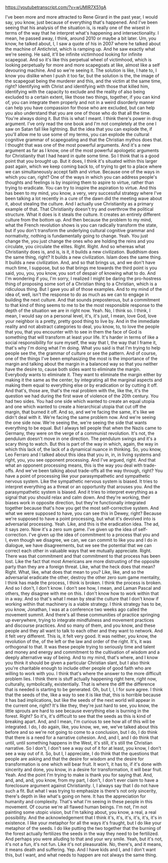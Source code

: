 https://youtubetranscript.com/?v=wUMIR7X51gA

 I've been more and more attracted to Rene Girard in the past year, I would say, you know, just because of everything that's happened. And I've been seeing that his analysis of the situation is, is really one of the wisest in terms of the way that he interpret what's happening and intersectionality. I mean, he passed away, I think, around 2010 or maybe a bit later. Um, you know, he talked about, I, I saw a quote of his in 2007 where he talked about the machine of Antichrist, which is ramping up. And he saw exactly what we're seeing. He said, it'll be infinite victimhood looking for infinite scapegoat. And so it's like this perpetual wheel of victimhood, which is looking perpetually for more and more scapegoats at like, almost like a self devouring machine. And so we're seeing it. The solution is like, I hate to, I know you dislike when I push it too far, but the solution is the, the image of the scapegoat being the murderer and this, and the victim at the same time, right? Identifying with Christ and identifying with those that killed him, identifying with the capacity to exclude and the reality of also being excluded to a certain extent, like those two things, together, if you can kind of, you can integrate them properly and not in a weird disorderly manner can help you have compassion for those who are excluded, but can help you also understand that you are one of those who do that all the time. You're always doing it. But this is what I meant. I think there's power in drug argument. I've only read the one book and I'm not completely at the one I saw on Satan fall like lightning. But the idea that you can explode the, if you'll allow me to use some of my terms, you can explode the cultural cognitive grammar of scapegoating and that the Christian mythos does that. I thought that was one of the most powerful arguments. And it's a new argument as far as I know, one of the most powerful apologetic arguments for Christianity that I had heard in quite some time. So I think that is a good point that you brought up. But it does, I think it's situated within this larger past again, which we keep coming back to, of trying to get to a place where we can simultaneously accept faith and virtue. Because one of the ways in which you can, right? One of the ways in which you can address people's thoughts and feelings is by inspiring them to aspire to virtue, rather than trying to eradicate. You can try to inspire the aspiration to virtue. And this has been to my mind, you know, a very, very successful strategy where I've been talking a lot recently in a cure of the dawn did the meeting wave about it, about stealing the culture. And I actually use Christianity as a primary example of that. That Christianity doesn't try and overthrow the political structure. What it does is it steals the culture. It creates an entirely different culture from the bottom up. And then because the problem to my mind, what the French revolution shows is you can radically transform the state, but if you don't transform the underlying cultural cognitive grammar and normativity, nothing is fundamentally going to change. Yeah. You just change the, you just change the ones who are holding the reins and you circulate, you circulate the elites. Right. Right. And so whereas what Christianity does is, and is, is it, it builds a new civilization. Buddhism does the same thing, right? It builds a new civilization. Islam does the same thing. It builds a new civilization. And, and so that brings us, and we don't have much time, I suppose, but so that brings me towards the third point is you said, you, you, you know, you sort of despair of knowing what to do. And I'm wondering if you, I'm sorry, I realized I might be daring the pro-hostress thing of proposing some sort of a Christian thing to a Christian, which is a ridiculous thing. But I gave you all of those examples. And to my mind of the idea of, well, isn't the response to do as much as we can to engage in building the next culture. And that sounds preposterous, but a commitment to that kind of thing seems to me to be the most responsible response to the depth of the situation we are in right now. Yeah. No, I think so. I think, I mean, I would say on a personal level, it's, it's just, I mean, love God, love your neighbor is a pretty, pretty good thing to live by. And in the immediate reality and not abstract categories to deal, you know, to, to love the people that you, that you encounter with to see in them the face of God is something that will transform at least your life. It's harder in terms of like a social responsibility for sure myself, the way that I, the way that I frame it, that's why I'm doing what I'm doing. What you said is that I'm trying to help people see the, the grammar of culture or see the pattern. And of course, one of the things I've been emphasizing the most is the importance of the margin and talking about the margin in a balanced way so that you neither have the desire to, cause both sides want to eliminate the margin. Everybody wants to eliminate it. They want to eliminate the margin either by making it the same as the center, by integrating all the marginal aspects and making them equal to everything else or by eradication or by cutting it off. And that's, those are, that's the real problem with the, like the, it's the question we had during the first wave of violence of the 20th century. You had two sides. You had one side which wanted to create an equal utopia and one which wanted to create a hierarchical utopia that cut off the margin, that burned it off. And so, and we're facing the same, it's like we didn't deal with it. We're facing the same problem now. And we're seeing the one side now. We're seeing the, we're seeing the side that wants everything to be equal. But I always tell people that when the Nazis came to Germany, they were on the verge of a communist revolution. It's not, the pendulum doesn't move in one direction. The pendulum swings and it's a scary thing to watch. But this is part of the way in which, again, the way in which this lack of, the lack of a dynamical nuance in thinking. So, you know, Leo Ferraro and I talked about this idea that you in, in, in living systems and right, you, you see opponent processing. And I've argued, right. And that what an opponent processing means, this is the way you deal with trade-offs. And we've been talking about trade-offs all the way through, right? You have a point of processing like your parasympathetic and sympathetic nervous system. Like the sympathetic nervous system is biased. It tries to interpret everything as a threat or an opportunity that arouses you. And the parasympathetic system is biased. And it tries to interpret everything as a signal that you should relax and calm down. And they're working, their biases work in opposite direction, but they're functionally integrated together because that's how you get the most self-corrective system. And what we were supposed to have, you can see this in Dewey, right? Because we're supposed to have a point processing, but what it's devolved into is adversarial processing. Yeah. Like, and this is the eradication idea. The ad, it says zero. Now it's a zero sum game. I've given up the idea of self-correction. I've given up the idea of commitment to a process that you and I, even though we disagree, we can, we can commit to like you and I do in dialogue, we have disagreements, but we see the potential that we can correct each other in valuable ways that we mutually appreciate. Right. There was that commitment and that commitment to that process has been lost. Like the fact that most Americans are more distrusting of the opposite party than they are a foreign threat. Like, what the heck does that mean? Right. What, like, what does that mean to you? Like, like, and so the adversarial eradicate the other, destroy the other zero sum game mentality, I think has made the process, I think is broken. I think the process is broken. And so I don't, I don't know. I don't see how, I mean, and Laman Pascal and others, they disagree with me on this. I don't know how to work within that in a way. And so that's what I mean by steal the culture that I don't know if working within that machinery is a viable strategy. I think strategy has to be, you know, Jonathan, I was at a conference two weeks ago called the movement summit. And there's all these communities of practice springing up everywhere, trying to integrate mindfulness and movement practices and discourse practices. And so many of them, and you know, and these people and they all want to talk to each other and they want to network. And it felt very different. This is, it felt very good. It was neither, you know, the revolution of the, of the left or the law and order of the right. It's, it was orthogonal to that. It was these people trying to seriously time and talent and money and energy and commitment to the cultivation of wisdom and a deeply alternative way of being. And to my mind, that's where, and I know you think it should be given a particular Christian slant, but I also think you're charitable enough to include other people of good faith who are willing to work with you. I think that's where the answer to the more difficult problem lies. I think there is stuff actually happening right here, right now, culturally, symbolically, existentially. That is where the diff the difference that is needed is starting to be generated. Oh, but I, I, I for sure agree. I think that the seeds of the, like a way to see it is like that, this is horrible because it has bad implications, but like the seeds of the next world will appear in the current one, right? It's like they, they're just hard to see, you know, the little sprouts are hard to see because everything else is burning in the forest. Right? So it's, it's difficult to see that the seeds as this is kind of breaking apart. And, and I mean, I'm curious to see how all of this will be integrated. I do, I do again, like, you know, we, we, we've talked about this before and so we're not going to come to a conclusion, but I do, I do think that there is a need for a narrative cohesion. And, and I, and I do think that until, until something happens in the West, it's still, it's still the Christian narrative. So I don't, I don't see a way out of it for at least, you know, I don't see a way out of it. So, but I, I appreciate, I do think that the questions that people are asking and that the desire for wisdom and the desire for transformation is one which will bear fruit. It won't, it has to, if it's done with sincerity and done, you know, in a desire for transformation, it will bear fruit. Yeah. And the point I'm trying to make is thank you for saying that. And, and, and, and, you know, from my part, I don't, I don't ever claim to have a foreclosure argument against Christianity. I, I always say that I do not have such a fit. But what I was trying to emphasize is there's not only sincerity, there's depth in like what's going on here. It has the appreciation for humanity and complexity. That's what I'm seeing in these people in this movement. Of course we're all flawed human beings. I'm not, I'm not painting some utopic vision, but I'm talking about, you know, a real, a real possibility. And the acknowledgement that I think it's, it's, it's, it's, it's, it's in existence. I like your metaphor for all the ways it's fraught, but I do like your metaphor of the seeds. I do like putting the two together that the burning of the forest actually fertilizes the seeds in the way they need to be fertilized. And perhaps you were alluding to that and your wry smile. Yeah, but it's not, it's not a fun, it's not fun. Like it's not pleasurable. No, there's, and it means, it means death and suffering. Yep. And I have kids and I, and I don't want this, but I want, and what needs to happen are not always the same thing.